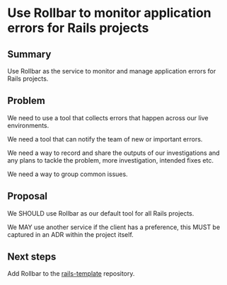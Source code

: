 # Use Rollbar to monitor application errors for Rails projects

## Summary

Use Rollbar as the service to monitor and manage application errors for Rails
projects.

## Problem

We need to use a tool that collects errors that happen across our live
environments.

We need a tool that can notify the team of new or important errors.

We need a way to record and share the outputs of our investigations and any
plans to tackle the problem, more investigation, intended fixes etc.

We need a way to group common issues.

## Proposal

We SHOULD use Rollbar as our default tool for all Rails projects.

We MAY use another service if the client has a preference, this MUST be captured
in an ADR within the project itself.

## Next steps

Add Rollbar to the [rails-template](https://github.com/dxw/rails-template)
repository.
